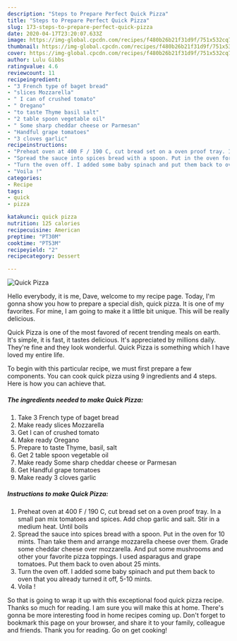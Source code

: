 ```yaml
---
description: "Steps to Prepare Perfect Quick Pizza"
title: "Steps to Prepare Perfect Quick Pizza"
slug: 173-steps-to-prepare-perfect-quick-pizza
date: 2020-04-17T23:20:07.633Z
image: https://img-global.cpcdn.com/recipes/f480b26b21f31d9f/751x532cq70/quick-pizza-recipe-main-photo.jpg
thumbnail: https://img-global.cpcdn.com/recipes/f480b26b21f31d9f/751x532cq70/quick-pizza-recipe-main-photo.jpg
cover: https://img-global.cpcdn.com/recipes/f480b26b21f31d9f/751x532cq70/quick-pizza-recipe-main-photo.jpg
author: Lulu Gibbs
ratingvalue: 4.6
reviewcount: 11
recipeingredient:
- "3 French type of baget bread"
- "slices Mozzarella"
- " I can of crushed tomato"
- " Oregano"
- "to taste Thyme basil salt"
- "2 table spoon vegetable oil"
- " Some sharp cheddar cheese or Parmesan"
- "Handful grape tomatoes"
- "3 cloves garlic"
recipeinstructions:
- "Preheat oven at 400 F / 190 C, cut bread set on a oven proof tray. In a small pan mix tomatoes and spices. Add chop garlic and salt. Stir in a medium heat. Until boils"
- "Spread the sauce into spices bread with a spoon. Put in the oven for 10 mints. Than take them and arrange mozzarella cheese over them. Grade some cheddar cheese over mozzarella. And put some mushrooms and other your favorite pizza toppings. I used asparagus and grape tomatoes. Put them back to oven about 25 mints."
- "Turn the oven off. I added some baby spinach and put them back to oven that you already turned it off, 5-10 mints."
- "Voila !"
categories:
- Recipe
tags:
- quick
- pizza

katakunci: quick pizza 
nutrition: 125 calories
recipecuisine: American
preptime: "PT30M"
cooktime: "PT53M"
recipeyield: "2"
recipecategory: Dessert

---
```



![Quick Pizza](https://img-global.cpcdn.com/recipes/f480b26b21f31d9f/751x532cq70/quick-pizza-recipe-main-photo.jpg)

Hello everybody, it is me, Dave, welcome to my recipe page. Today, I'm gonna show you how to prepare a special dish, quick pizza. It is one of my favorites. For mine, I am going to make it a little bit unique. This will be really delicious.

Quick Pizza is one of the most favored of recent trending meals on earth. It's simple, it is fast, it tastes delicious. It's appreciated by millions daily. They're fine and they look wonderful. Quick Pizza is something which I have loved my entire life.




To begin with this particular recipe, we must first prepare a few components. You can cook quick pizza using 9 ingredients and 4 steps. Here is how you can achieve that.

<!--inarticleads1-->

##### The ingredients needed to make Quick Pizza:

1. Take 3 French type of baget bread
1. Make ready slices Mozzarella
1. Get  I can of crushed tomato
1. Make ready  Oregano
1. Prepare to taste Thyme, basil, salt
1. Get 2 table spoon vegetable oil
1. Make ready  Some sharp cheddar cheese or Parmesan
1. Get Handful grape tomatoes
1. Make ready 3 cloves garlic




<!--inarticleads2-->

##### Instructions to make Quick Pizza:

1. Preheat oven at 400 F / 190 C, cut bread set on a oven proof tray. In a small pan mix tomatoes and spices. Add chop garlic and salt. Stir in a medium heat. Until boils
1. Spread the sauce into spices bread with a spoon. Put in the oven for 10 mints. Than take them and arrange mozzarella cheese over them. Grade some cheddar cheese over mozzarella. And put some mushrooms and other your favorite pizza toppings. I used asparagus and grape tomatoes. Put them back to oven about 25 mints.
1. Turn the oven off. I added some baby spinach and put them back to oven that you already turned it off, 5-10 mints.
1. Voila !




So that is going to wrap it up with this exceptional food quick pizza recipe. Thanks so much for reading. I am sure you will make this at home. There's gonna be more interesting food in home recipes coming up. Don't forget to bookmark this page on your browser, and share it to your family, colleague and friends. Thank you for reading. Go on get cooking!
